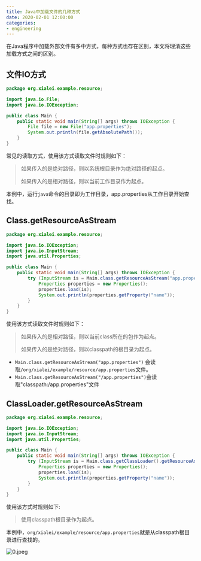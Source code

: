 ```yaml
---
title: Java中加载文件的几种方式
date: 2020-02-01 12:00:00
categories:
- engineering
---
```


在Java程序中加载外部文件有多中方式，每种方式也存在区别，本文将理清这些加载方式之间的区别。

## 文件IO方式

```java
package org.xialei.example.resource;

import java.io.File;
import java.io.IOException;

public class Main {
    public static void main(String[] args) throws IOException {
        File file = new File("app.properties");
        System.out.println(file.getAbsolutePath());
    }
}
```

常见的读取方式，使用该方式读取文件时规则如下：

> 如果传入的是绝对路径，则以系统根目录作为绝对路径的起点。
>
> 如果传入的是相对路径，则以当前工作目录作为起点。

本例中，运行`java`命令的目录即为工作目录，app.properties从工作目录开始查找。

## Class.getResourceAsStream

```java
package org.xialei.example.resource;

import java.io.IOException;
import java.io.InputStream;
import java.util.Properties;

public class Main {
    public static void main(String[] args) throws IOException {
        try (InputStream is = Main.class.getResourceAsStream("app.properties")) {
            Properties properties = new Properties();
            properties.load(is);
            System.out.println(properties.getProperty("name"));
        }
    }
}
```

使用该方式读取文件时规则如下：

> 如果传入的是相对路径，则以当前class所在的包作为起点。
>
> 如果传入的是绝对路径，则以classpath的根目录为起点。

+ `Main.class.getResourceAsStream("app.properties")` 会读取`/org/xialei/example/resource/app.properties`文件。
+ `Main.class.getResourceAsStream("/app.properties")`会读取"classpath:/app.properties"文件

## ClassLoader.getResourceAsStream

```java
package org.xialei.example.resource;

import java.io.IOException;
import java.io.InputStream;
import java.util.Properties;

public class Main {
    public static void main(String[] args) throws IOException {
        try (InputStream is = Main.class.getClassLoader().getResourceAsStream("org/xialei/example/resource/app.properties")) {
            Properties properties = new Properties();
            properties.load(is);
            System.out.println(properties.getProperty("name"));
        }
    }
}
```

使用该方式时规则如下:

> 使用classpath根目录作为起点。

本例中，`org/xialei/example/resource/app.properties`就是从classpath根目录进行查找的。

![0.jpeg](https://static.ddhigh.com/blog/2019-10-22-102654.jpg)